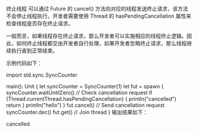 终止线程
可以通过 Future<T> 的 cancel() 方法向对应的线程发送终止请求，该方法不会停止线程执行。开发者需要使用 Thread 的 hasPendingCancellation 属性来检查线程是否存在终止请求。

一般而言，如果线程存在终止请求，那么开发者可以实施相应的线程终止逻辑。因此，如何终止线程都交由开发者自行处理，如果开发者忽略终止请求，那么线程继续执行直到正常结束。

示例代码如下：

import std.sync.SyncCounter

main(): Unit {
    let syncCounter = SyncCounter(1)
    let fut = spawn {
        syncCounter.waitUntilZero()
        // Check cancellation request
        if (Thread.currentThread.hasPendingCancellation) {
            println("cancelled")
            return
        }
        println("hello")
    }
    fut.cancel()    // Send cancellation request
    syncCounter.dec()
    fut.get() // Join thread
}
输出结果如下：


cancelled